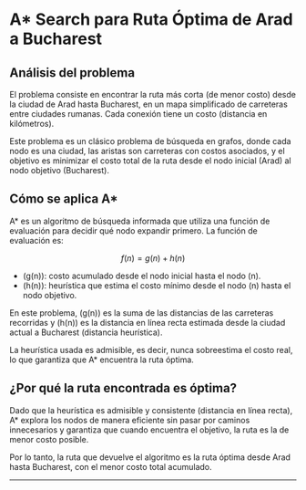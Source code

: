 # A* Search para Ruta Óptima de Arad a Bucharest

## Análisis del problema

El problema consiste en encontrar la ruta más corta (de menor costo) desde la ciudad de Arad hasta Bucharest, en un mapa simplificado de carreteras entre ciudades rumanas. Cada conexión tiene un costo (distancia en kilómetros).

Este problema es un clásico problema de búsqueda en grafos, donde cada nodo es una ciudad, las aristas son carreteras con costos asociados, y el objetivo es minimizar el costo total de la ruta desde el nodo inicial (Arad) al nodo objetivo (Bucharest).

## Cómo se aplica A*

A* es un algoritmo de búsqueda informada que utiliza una función de evaluación para decidir qué nodo expandir primero. La función de evaluación es:

$$
f(n) = g(n) + h(n)
$$

- \(g(n)\): costo acumulado desde el nodo inicial hasta el nodo \(n\).
- \(h(n)\): heurística que estima el costo mínimo desde el nodo \(n\) hasta el nodo objetivo.

En este problema, \(g(n)\) es la suma de las distancias de las carreteras recorridas y \(h(n)\) es la distancia en línea recta estimada desde la ciudad actual a Bucharest (distancia heurística).

La heurística usada es admisible, es decir, nunca sobreestima el costo real, lo que garantiza que A* encuentra la ruta óptima.

## ¿Por qué la ruta encontrada es óptima?

Dado que la heurística es admisible y consistente (distancia en línea recta), A* explora los nodos de manera eficiente sin pasar por caminos innecesarios y garantiza que cuando encuentra el objetivo, la ruta es la de menor costo posible.

Por lo tanto, la ruta que devuelve el algoritmo es la ruta óptima desde Arad hasta Bucharest, con el menor costo total acumulado.

---


